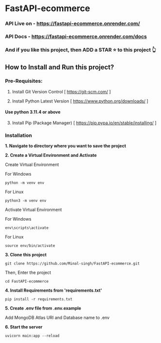 # FastAPI-ecommerce

### API Live on - https://fastapi-ecommerce.onrender.com/
### API Docs - https://fastapi-ecommerce.onrender.com/docs

### And if you like this project, then ADD a STAR ⭐️  to this project 👆

## How to Install and Run this project?

### Pre-Requisites:
1. Install Git Version Control
[ https://git-scm.com/ ]

2. Install Python Latest Version
[ https://www.python.org/downloads/ ]
#### Use python 3.11.4 or above

3. Install Pip (Package Manager)
[ https://pip.pypa.io/en/stable/installing/ ]

### Installation
**1. Navigate to directory where you want to save the project**

**2. Create a Virtual Environment and Activate**

Create Virtual Environment

For Windows
```
python -m venv env
```
For Linux
```
python3 -m venv env
```

Activate Virtual Environment

For Windows
```
env\scripts\activate
```
For Linux
```
source env/bin/activate
```

**3. Clone this project**
```
git clone https://github.com/Minal-singh/FastAPI-ecommerce.git
```

Then, Enter the project
```
cd FastAPI-ecommerce
```
**4. Install Requirements from 'requirements.txt'**
```
pip install -r requirements.txt
```
**5. Create .env file from .env.example**

Add MongoDB Atlas URI and Database name to .env

**6. Start the server**
```
uvicorn main:app --reload
```
